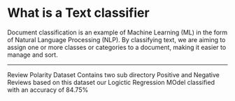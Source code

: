 <h1>What is a Text classifier</h1>
<p>Document classification is an example of Machine Learning (ML) in the form of Natural Language Processing (NLP). By classifying text, we are aiming to assign one or more classes or categories to a document, making it easier to manage and sort.<p>

<hr>

<p>Review Polarity Dataset Contains two sub directory Positive and Negative Reviews based on this dataset our Logictic Regression MOdel classified with an accuracy of 84.75% </p>
